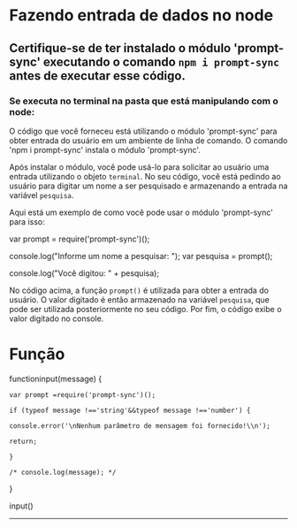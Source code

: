 # Fazendo entrada de dados no node

## Certifique-se de ter instalado o módulo 'prompt-sync' executando o comando `npm i prompt-sync` antes de executar esse código.

### Se executa no terminal na pasta que está manipulando com o node:

O código que você forneceu está utilizando o módulo 'prompt-sync' para obter entrada do usuário em um ambiente de linha de comando. O comando 'npm i prompt-sync' instala o módulo 'prompt-sync'.

Após instalar o módulo, você pode usá-lo para solicitar ao usuário uma entrada utilizando o objeto `terminal`. No seu código, você está pedindo ao usuário para digitar um nome a ser pesquisado e armazenando a entrada na variável `pesquisa`.

Aqui está um exemplo de como você pode usar o módulo 'prompt-sync' para isso:

var prompt = require('prompt-sync')();

console.log("Informe um nome a pesquisar: ");
var pesquisa = prompt();

console.log("Você digitou: " + pesquisa);

No código acima, a função `prompt()` é utilizada para obter a entrada do usuário. O valor digitado é então armazenado na variável `pesquisa`, que pode ser utilizada posteriormente no seu código. Por fim, o código exibe o valor digitado no console.

# Função

functioninput(message) {

    var prompt =require('prompt-sync')();

    if (typeof message !=='string'&&typeof message !=='number') {

    console.error('\nNenhum parâmetro de mensagem foi fornecido!\\n');

    return;

    }

    /* console.log(message); */

}

input()

---
